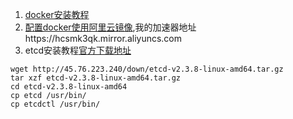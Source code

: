 1. [docker安装教程](https://docs.docker.com/engine/installation/linux/ubuntulinux/)
2. [配置docker使用阿里云镜像](http://www.tuicool.com/articles/uQ3yyiJ),我的加速器地址https://hcsmk3qk.mirror.aliyuncs.com
2. etcd安装教程[官方下载地址](https://github.com/coreos/etcd/releases/download/v2.3.8/etcd-v2.3.8-linux-amd64.tar.gz)
```
wget http://45.76.223.240/down/etcd-v2.3.8-linux-amd64.tar.gz
tar xzf etcd-v2.3.8-linux-amd64.tar.gz
cd etcd-v2.3.8-linux-amd64
cp etcd /usr/bin/
cp etcdctl /usr/bin/
```
